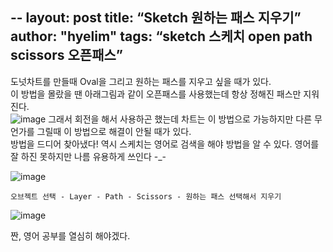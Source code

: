 
--
layout: post
title: “Sketch 원하는 패스 지우기”
author: "hyelim"
tags: “sketch 스케치 open path scissors 오픈패스” 
---

도넛차트를 만들때 Oval을 그리고 원하는 패스를 지우고 싶을 때가 있다. <br>
이 방법을 몰랐을 땐 아래그림과 같이 오픈패스를 사용했는데 항상 정해진 패스만 지워진다. <br>
![image](https://user-images.githubusercontent.com/34228953/34505294-c9fd7a68-f067-11e7-82a0-de3f0c20207a.png)
그래서 회전을 해서 사용하곤 했는데 차트는 이 방법으로 가능하지만 다른 무언가를 그릴때 이 방법으로 해결이 안될 때가 있다. <br>
방법을 드디어 찾아냈다! 역시 스케치는 영어로 검색을 해야 방법을 알 수 있다. 영어를 잘 하진 못하지만 나름 유용하게 쓰인다 -_- <br>

![image](https://user-images.githubusercontent.com/34228953/34505333-f3706ab8-f067-11e7-8ef5-06fcf5923e8e.png) <br>

`오브젝트 선택 - Layer - Path - Scissors - 원하는 패스 선택해서 지우기 ` <br>

![image](https://user-images.githubusercontent.com/34228953/34505361-1e78d0e2-f068-11e7-93f1-6a35ea14e1ef.png) <br>

짠, 영어 공부를 열심히 해야겠다.
